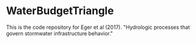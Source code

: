# WaterBudgetTriangle
This is the code repository for Eger et al (2017). "Hydrologic processes that govern stormwater infrastructure behavior."
